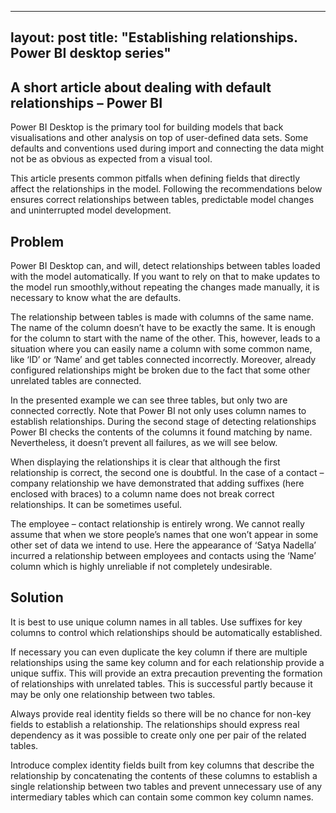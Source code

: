 ---
layout: post
title:  "Establishing relationships. Power BI desktop series"
-----

## A short article about dealing with default relationships – Power BI
Power BI Desktop is the primary tool for building models that back visualisations and other analysis on top of user-defined data sets. Some defaults and conventions used during import and connecting the data might not be as obvious as expected from a visual tool.

This article presents common pitfalls when defining fields that directly affect the relationships in the model. Following the recommendations below ensures correct relationships between tables, predictable model changes and uninterrupted model development.

## Problem
Power BI Desktop can, and will, detect relationships between tables loaded with the model automatically. If you want to rely on that to make updates to the model run smoothly,without repeating the changes made manually, it is necessary to know what the are defaults.

The relationship between tables is made with columns of the same name. The name of the column doesn’t have to be exactly the same. It is enough for the column to start with the name of the other. This, however, leads to a situation where you can easily name a column with some common name, like ‘ID’ or ‘Name’ and get tables connected incorrectly. Moreover, already configured relationships might be broken due to the fact that some other unrelated tables are connected.

In the presented example we can see three tables, but only two are connected correctly. Note that Power BI not only uses column names to establish relationships. During the second stage of detecting relationships Power BI checks the contents of the columns it found matching by name. Nevertheless, it doesn’t prevent all failures, as we will see below.

When displaying the relationships it is clear that although the first relationship is correct, the second one is doubtful. In the case of a contact – company relationship we have demonstrated that adding suffixes (here enclosed with braces) to a column name does not break correct relationships. It can be sometimes useful.

The employee – contact relationship is entirely wrong. We cannot really assume that when we store people’s names that one won’t appear in some other set of data we intend to use. Here the appearance of ‘Satya Nadella’ incurred a relationship between employees and contacts using the ‘Name’ column which is highly unreliable if not completely undesirable.


## Solution
It is best to use unique column names in all tables. Use suffixes for key columns to control which relationships should be automatically established.

If necessary you can even duplicate the key column if there are multiple relationships using the same key column and for each relationship provide a unique suffix. This will provide an extra precaution preventing the formation of relationships with unrelated tables. This is successful partly because it may be only one relationship between two tables.

Always provide real identity fields so there will be no chance for non-key fields to establish a relationship. The relationships should express real dependency as it was possible to create only one per pair of the related tables.

Introduce complex identity fields built from key columns that describe the relationship by concatenating the contents of these columns to establish a single relationship between two tables and prevent unnecessary use of any intermediary tables which can contain some common key column names.
